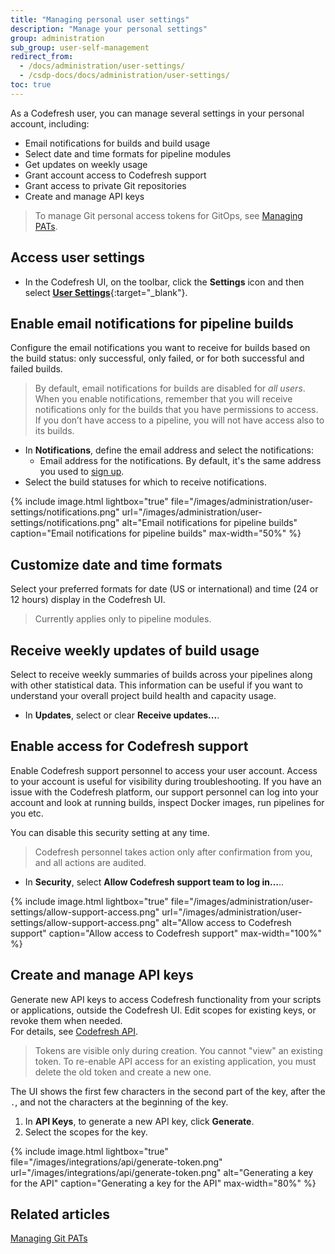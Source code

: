 ```yaml
---
title: "Managing personal user settings"
description: "Manage your personal settings"
group: administration
sub_group: user-self-management
redirect_from:
  - /docs/administration/user-settings/
  - /csdp-docs/docs/administration/user-settings/
toc: true
---
```


As a Codefresh user, you can manage several settings in your personal account, including:

* Email notifications for builds and build usage
* Select date and time formats for pipeline modules
* Get updates on weekly usage
* Grant account access to Codefresh support
* Grant access to private Git repositories
* Create and manage API keys

> To manage Git personal access tokens for GitOps, see [Managing PATs]({{site.baseurl}}/docs/administration/user-self-management/manage-pats).

## Access user settings
* In the Codefresh UI, on the toolbar, click the **Settings** icon and then select [**User Settings**](https://g.codefresh.io/user/settings){:target="\_blank"}.

## Enable email notifications for pipeline builds 

Configure the email notifications you want to receive for builds based on the build status: only successful, only failed, or for both successful and failed builds.  

> By default, email notifications for builds are disabled for _all users_.  
  When you enable notifications, remember that you will receive notifications only for the builds that you have permissions to access. If you don’t have access to a pipeline, you will not have access also to its builds.


* In **Notifications**, define the email address and select the notifications:    
  * Email address for the notifications. By default, it's the same address you used to [sign up]({{site.baseurl}}/docs/administration/account-user-management/create-codefresh-account/).
* Select the build statuses for which to receive notifications.



{% include image.html
lightbox="true"
file="/images/administration/user-settings/notifications.png"
url="/images/administration/user-settings/notifications.png"
alt="Email notifications for pipeline builds"
caption="Email notifications for pipeline builds"
max-width="50%"
%}

## Customize date and time formats

Select your preferred formats for date (US or international) and time (24 or 12 hours) display in the Codefresh UI.

>Currently applies only to pipeline modules. 



## Receive weekly updates of build usage

Select to receive weekly summaries of builds across your pipelines along with other statistical data. This information can be useful if you want to understand your overall project build health and capacity usage.

* In **Updates**, select or clear **Receive updates...**.


## Enable access for Codefresh support

Enable Codefresh support personnel to access your user account. Access to your account is useful for visibility during troubleshooting. If you have an issue with the Codefresh platform, our support personnel can log into your account and look at running builds, inspect Docker images, run pipelines for you etc.

You can disable this security setting at any time.

>Codefresh personnel takes action only after confirmation from you, and all actions are audited.

* In **Security**, select **Allow Codefresh support team to log in…**..


{% include image.html
lightbox="true"
file="/images/administration/user-settings/allow-support-access.png"
url="/images/administration/user-settings/allow-support-access.png"
alt="Allow access to Codefresh support"
caption="Allow access to Codefresh support"
max-width="100%"
%}




## Create and manage API keys

Generate new API keys to access Codefresh functionality from your scripts or applications, outside the Codefresh UI. Edit scopes for existing keys, or revoke them when needed.  
For details, see [Codefresh API]({{site.baseurl}}/docs/integrations/codefresh-api/#authentication-instructions).

>Tokens are visible only during creation. You cannot "view" an existing token. To re-enable API access for an existing application, you must delete the old token and create a new one.  

  The UI shows the first few characters in the second part of the key, after the `.`, and not the characters at the beginning of the key.




1. In **API Keys**, to generate a new API key, click **Generate**.
1. Select the scopes for the key.


{% include image.html
lightbox="true"
file="/images/integrations/api/generate-token.png"
url="/images/integrations/api/generate-token.png"
alt="Generating a key for the API"
caption="Generating a key for the API"
max-width="80%"
%}



## Related articles
[Managing Git PATs]({{site.baseurl}}/docs/administration/user-self-management/manage-pats/)  



